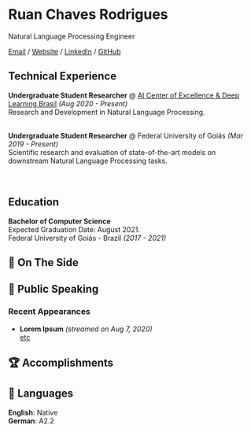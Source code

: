 # Ruan Chaves Rodrigues

Natural Language Processing Engineer <br>

[Email](mailto:ruanchaves93@gmail.com) / [Website](https://ruanchaves.com/) / [LinkedIn](https://www.linkedin.com/in/ruanchaves/) / [GitHub](https://github.com/ruanchaves/)

## Technical Experience

**Undergraduate Student Researcher** @ [AI Center of Excellence & Deep Learning Brasil](https://deeplearningbrasil.com.br) _(Aug 2020 - Present)_ <br>
Research and Development in Natural Language Processing. 
<br><br>

**Undergraduate Student Researcher** @ Federal University of Goiás _(Mar 2019 - Present)_ <br>
Scientific research and evaluation of state-of-the-art models on downstream Natural Language Processing tasks.  
<br><br>

## Education

**Bachelor of Computer Science**<br>
Expected Graduation Date: August 2021. <br>
Federal University of Goiás - Brazil _(2017 - 2021)_
    
## 📌 On The Side

## 🎤 Public Speaking
    
### Recent Appearances

- **Lorem Ipsum** _(streamed on Aug 7, 2020)_
<br>[etc](https://www.youtube.com/watch?v=-qZCRHwnnbM)<br>
  
## 🏆 Accomplishments

## 💬 Languages

**English**: Native <br>
**German**: A2.2
<br><br>
